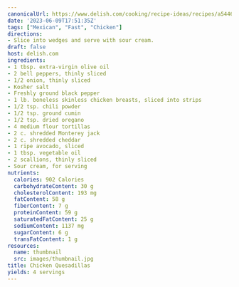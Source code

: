 ```yaml
---
canonicalUrl: https://www.delish.com/cooking/recipe-ideas/recipes/a54465/easy-chicken-quesadilla-recipe/
date: '2023-06-09T17:51:35Z'
tags: ["Mexican", "Fast", "Chicken"]
directions:
- Slice into wedges and serve with sour cream.
draft: false
host: delish.com
ingredients:
- 1 tbsp. extra-virgin olive oil
- 2 bell peppers, thinly sliced
- 1/2 onion, thinly sliced
- Kosher salt
- Freshly ground black pepper
- 1 lb. boneless skinless chicken breasts, sliced into strips
- 1/2 tsp. chili powder
- 1/2 tsp. ground cumin
- 1/2 tsp. dried oregano
- 4 medium flour tortillas
- 2 c. shredded Monterey jack
- 2 c. shredded cheddar
- 1 ripe avocado, sliced
- 1 tbsp. vegetable oil
- 2 scallions, thinly sliced
- Sour cream, for serving
nutrients:
  calories: 902 Calories
  carbohydrateContent: 30 g
  cholesterolContent: 193 mg
  fatContent: 58 g
  fiberContent: 7 g
  proteinContent: 59 g
  saturatedFatContent: 25 g
  sodiumContent: 1137 mg
  sugarContent: 6 g
  transFatContent: 1 g
resources:
  name: thumbnail
  src: images/thumbnail.jpg
title: Chicken Quesadillas
yields: 4 servings
---
```

